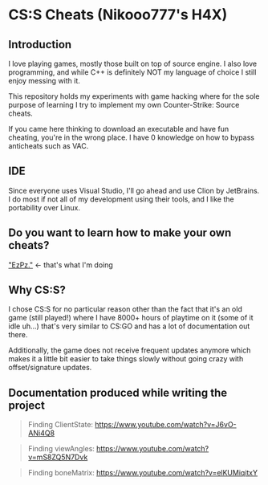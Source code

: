 # CS:S Cheats (Nikooo777's H4X)

## Introduction

I love playing games, mostly those built on top of source engine. I also love programming, and while C++ is definitely
NOT my language of choice I still enjoy messing with it.

This repository holds my experiments with game hacking where for the sole purpose of learning I try to implement my own
Counter-Strike: Source cheats.

If you came here thinking to download an executable and have fun cheating, you're in the wrong place. I have 0 knowledge
on how to bypass anticheats such as VAC.

## IDE

Since everyone uses Visual Studio, I'll go ahead and use Clion by JetBrains. I do most if not all of my development
using their tools, and I like the portability over Linux.

## Do you want to learn how to make your own cheats?

["EzPz."](https://guidedhacking.com/threads/ghb1-start-here-beginner-guide-to-game-hacking.5911/) <- that's what I'm
doing

## Why CS:S?

I chose CS:S for no particular reason other than the fact that it's an old game (still played!) where I have 8000+ hours
of playtime on it (some of it idle uh...)
that's very similar to CS:GO and has a lot of documentation out there.

Additionally, the game does not receive frequent updates anymore which makes it a little bit easier to take things
slowly without going crazy with offset/signature updates.

## Documentation produced while writing the project

> Finding ClientState: https://www.youtube.com/watch?v=J6vO-ANi4Q8

> Finding viewAngles: https://www.youtube.com/watch?v=mS8ZQ5N7Dvk

> Finding boneMatrix: https://www.youtube.com/watch?v=elKUMiqitxY